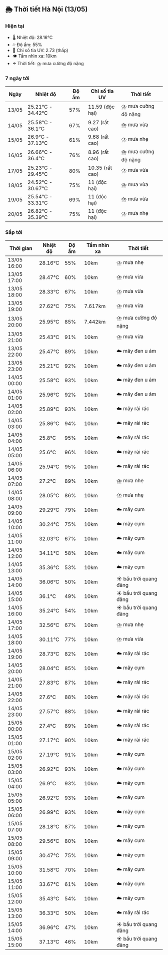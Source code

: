 ## 🌦️ Thời tiết Hà Nội (13/05)

### Hiện tại

- 🌡️ Nhiệt độ: 28.16℃
- 💦 Độ ẩm: 55%
- 🌟 Chỉ số tia UV: 2.73 (thấp)
- 👁️ Tầm nhìn xa: 10km
- ☂️ Thời tiết: ⛈️ mưa cường độ nặng

### 7 ngày tới

| Ngày | Nhiệt độ | Độ ẩm | Chỉ số tia UV | Thời tiết |
| --- | --- | --- | --- | --- |
| 13/05 | 25.21℃ - 34.42℃ | 57% | 11.59 (độc hại) | ⛈️ mưa cường độ nặng |
| 14/05 | 25.58℃ - 36.1℃ | 67% | 9.27 (rất cao) | ⛈️ mưa vừa |
| 15/05 | 26.9℃ - 37.13℃ | 61% | 9.68 (rất cao) | ⛈️ mưa nhẹ |
| 16/05 | 26.66℃ - 36.4℃ | 76% | 8.96 (rất cao) | ⛈️ mưa cường độ nặng |
| 17/05 | 25.23℃ - 29.45℃ | 80% | 10.35 (rất cao) | ⛈️ mưa vừa |
| 18/05 | 24.52℃ - 30.67℃ | 75% | 11 (độc hại) | ⛈️ mưa vừa |
| 19/05 | 25.54℃ - 33.31℃ | 69% | 11 (độc hại) | ⛈️ mưa vừa |
| 20/05 | 26.82℃ - 35.39℃ | 75% | 11 (độc hại) | ⛈️ mưa nhẹ |

### Sắp tới

| Thời gian | Nhiệt độ | Độ ẩm | Tầm nhìn xa | Thời tiết |
| --- | --- | --- | --- | --- |
| 13/05 16:00 | 28.16℃ | 55% | 10km | ⛈️ mưa nhẹ |
| 13/05 17:00 | 28.47℃ | 60% | 10km | ⛈️ mưa vừa |
| 13/05 18:00 | 28.33℃ | 67% | 10km | ⛈️ mưa vừa |
| 13/05 19:00 | 27.62℃ | 75% | 7.617km | ⛈️ mưa vừa |
| 13/05 20:00 | 25.95℃ | 85% | 7.442km | ⛈️ mưa cường độ nặng |
| 13/05 21:00 | 25.43℃ | 91% | 10km | ⛈️ mưa vừa |
| 13/05 22:00 | 25.47℃ | 89% | 10km | ☁️ mây đen u ám |
| 13/05 23:00 | 25.21℃ | 92% | 10km | ☁️ mây đen u ám |
| 14/05 00:00 | 25.58℃ | 93% | 10km | ☁️ mây đen u ám |
| 14/05 01:00 | 25.96℃ | 92% | 10km | ☁️ mây đen u ám |
| 14/05 02:00 | 25.89℃ | 93% | 10km | ☁️ mây rải rác |
| 14/05 03:00 | 25.86℃ | 94% | 10km | ☁️ mây rải rác |
| 14/05 04:00 | 25.8℃ | 95% | 10km | ☁️ mây rải rác |
| 14/05 05:00 | 25.6℃ | 96% | 10km | ☁️ mây rải rác |
| 14/05 06:00 | 25.94℃ | 95% | 10km | ☁️ mây rải rác |
| 14/05 07:00 | 27.2℃ | 89% | 10km | ⛈️ mưa nhẹ |
| 14/05 08:00 | 28.05℃ | 86% | 10km | ⛈️ mưa nhẹ |
| 14/05 09:00 | 29.29℃ | 79% | 10km | ☁️ mây cụm |
| 14/05 10:00 | 30.24℃ | 75% | 10km | ☁️ mây cụm |
| 14/05 11:00 | 32.03℃ | 67% | 10km | ☁️ mây cụm |
| 14/05 12:00 | 34.11℃ | 58% | 10km | ☁️ mây cụm |
| 14/05 13:00 | 35.36℃ | 53% | 10km | ☁️ mây cụm |
| 14/05 14:00 | 36.06℃ | 50% | 10km | ☀️ bầu trời quang đãng |
| 14/05 15:00 | 36.1℃ | 49% | 10km | ☀️ bầu trời quang đãng |
| 14/05 16:00 | 35.24℃ | 54% | 10km | ☀️ bầu trời quang đãng |
| 14/05 17:00 | 32.56℃ | 67% | 10km | ⛈️ mưa nhẹ |
| 14/05 18:00 | 30.11℃ | 77% | 10km | ⛈️ mưa vừa |
| 14/05 19:00 | 28.73℃ | 82% | 10km | ☁️ mây rải rác |
| 14/05 20:00 | 28.04℃ | 85% | 10km | ☁️ mây cụm |
| 14/05 21:00 | 27.83℃ | 87% | 10km | ☁️ mây rải rác |
| 14/05 22:00 | 27.6℃ | 88% | 10km | ☁️ mây rải rác |
| 14/05 23:00 | 27.57℃ | 88% | 10km | ☁️ mây rải rác |
| 15/05 00:00 | 27.4℃ | 89% | 10km | ☁️ mây rải rác |
| 15/05 01:00 | 27.17℃ | 90% | 10km | ☁️ mây rải rác |
| 15/05 02:00 | 27.19℃ | 91% | 10km | ☁️ mây cụm |
| 15/05 03:00 | 26.92℃ | 93% | 10km | ☁️ mây cụm |
| 15/05 04:00 | 26.9℃ | 93% | 10km | ☁️ mây cụm |
| 15/05 05:00 | 26.92℃ | 93% | 10km | ☁️ mây cụm |
| 15/05 06:00 | 26.99℃ | 93% | 10km | ☁️ mây cụm |
| 15/05 07:00 | 28.18℃ | 87% | 10km | ☁️ mây cụm |
| 15/05 08:00 | 29.56℃ | 80% | 10km | ☁️ mây cụm |
| 15/05 09:00 | 30.47℃ | 75% | 10km | ☁️ mây cụm |
| 15/05 10:00 | 31.58℃ | 70% | 10km | ☁️ mây cụm |
| 15/05 11:00 | 33.67℃ | 61% | 10km | ☁️ mây cụm |
| 15/05 12:00 | 35.43℃ | 54% | 10km | ☁️ mây cụm |
| 15/05 13:00 | 36.33℃ | 50% | 10km | ☁️ mây rải rác |
| 15/05 14:00 | 36.96℃ | 47% | 10km | ☀️ bầu trời quang đãng |
| 15/05 15:00 | 37.13℃ | 46% | 10km | ☀️ bầu trời quang đãng |
